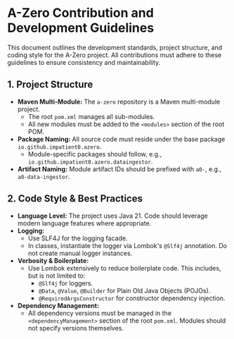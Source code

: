 # A-Zero Contribution and Development Guidelines

This document outlines the development standards, project structure, and coding style for the A-Zero project. All contributions must adhere to these guidelines to ensure consistency and maintainability.

## 1. Project Structure

- **Maven Multi-Module:** The `a-zero` repository is a Maven multi-module project.
    - The root `pom.xml` manages all sub-modules.
    - All new modules must be added to the `<modules>` section of the root POM.
- **Package Naming:** All source code must reside under the base package `io.github.impatient0.azero`.
    - Module-specific packages should follow, e.g., `io.github.impatient0.azero.dataingestor`.
- **Artifact Naming:** Module artifact IDs should be prefixed with `a0-`, e.g., `a0-data-ingestor`.

## 2. Code Style & Best Practices

- **Language Level:** The project uses Java 21. Code should leverage modern language features where appropriate.
- **Logging:**
    - Use SLF4J for the logging facade.
    - In classes, instantiate the logger via Lombok's `@Slf4j` annotation. Do not create manual logger instances.
- **Verbosity & Boilerplate:**
    - Use Lombok extensively to reduce boilerplate code. This includes, but is not limited to:
        - `@Slf4j` for loggers.
        - `@Data`, `@Value`, `@Builder` for Plain Old Java Objects (POJOs).
        - `@RequiredArgsConstructor` for constructor dependency injection.
- **Dependency Management:**
    - All dependency versions must be managed in the `<dependencyManagement>` section of the root `pom.xml`. Modules should not specify versions themselves.